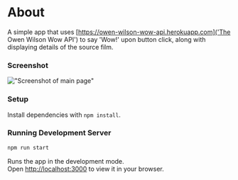 # About

A simple app that uses [https://owen-wilson-wow-api.herokuapp.com]('The Owen Wilson Wow API') to say 'Wow!' upon button click, along with displaying details of the source film.

### Screenshot

!["Screenshot of main page"]()

### Setup

Install dependencies with `npm install`.

### Running Development Server

```sh
npm run start
```

Runs the app in the development mode.\
Open [http://localhost:3000](http://localhost:3000) to view it in your browser.



